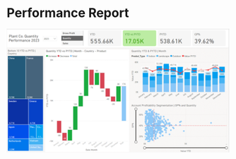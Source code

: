 # Performance Report
![Performance_Report](https://github.com/lakunleoye/Performance_Report-_PowerBI_Project/blob/master/Performance%20Report.png)
